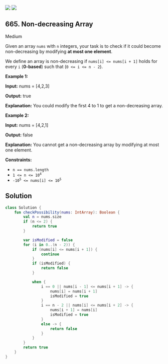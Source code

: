 [![](https://img.shields.io/github/stars/javadev/LeetCode-in-Kotlin?label=Stars&style=flat-square)](https://github.com/javadev/LeetCode-in-Kotlin)
[![](https://img.shields.io/github/forks/javadev/LeetCode-in-Kotlin?label=Fork%20me%20on%20GitHub%20&style=flat-square)](https://github.com/javadev/LeetCode-in-Kotlin/fork)

## 665\. Non-decreasing Array

Medium

Given an array `nums` with `n` integers, your task is to check if it could become non-decreasing by modifying **at most one element**.

We define an array is non-decreasing if `nums[i] <= nums[i + 1]` holds for every `i` (**0-based**) such that (`0 <= i <= n - 2`).

**Example 1:**

**Input:** nums = [4,2,3]

**Output:** true

**Explanation:** You could modify the first 4 to 1 to get a non-decreasing array.

**Example 2:**

**Input:** nums = [4,2,1]

**Output:** false

**Explanation:** You cannot get a non-decreasing array by modifying at most one element.

**Constraints:**

*   `n == nums.length`
*   <code>1 <= n <= 10<sup>4</sup></code>
*   <code>-10<sup>5</sup> <= nums[i] <= 10<sup>5</sup></code>

## Solution

```kotlin
class Solution {
    fun checkPossibility(nums: IntArray): Boolean {
        val n = nums.size
        if (n <= 2) {
            return true
        }

        var isModified = false
        for (i in 0..(n - 2)) {
            if (nums[i] <= nums[i + 1]) {
                continue
            }
            if (isModified) {
                return false
            }

            when {
                i == 0 || nums[i - 1] <= nums[i + 1] -> {
                    nums[i] = nums[i + 1]
                    isModified = true
                }
                i == n - 2 || nums[i] <= nums[i + 2] -> {
                    nums[i + 1] = nums[i]
                    isModified = true
                }
                else -> {
                    return false
                }
            }
        }
        return true
    }
}
```